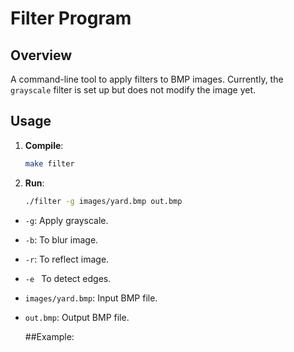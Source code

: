 # Filter Program

## Overview
A command-line tool to apply filters to BMP images. Currently, the `grayscale` filter is set up but does not modify the image yet.

## Usage

1. **Compile**:
   ```bash
   make filter
2. **Run**:
   ```bash
   ./filter -g images/yard.bmp out.bmp
- `-g`: Apply grayscale.
- `-b`: To blur image.
- `-r`: To reflect image.
- `-e ` To detect edges.
- `images/yard.bmp`: Input BMP file.
- `out.bmp`: Output BMP file.

  ##Example:
  
